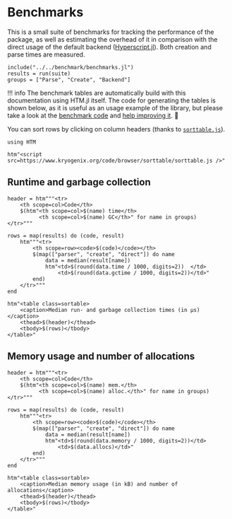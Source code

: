 # Benchmarks

This is a small suite of benchmarks for tracking the performance of the
package, as well as estimating the overhead of it in comparison with the
direct usage of the default backend
([Hyperscript.jl](https://github.com/yurivish/Hyperscript.jl)).
Both creation and parse times are measured.

```@setup benchmarks
include("../../benchmark/benchmarks.jl")
results = run(suite)
groups = ["Parse", "Create", "Backend"]
```

!!! info
    The benchmark tables are automatically build with this documentation
    using HTM.jl itself.
    The code for generating the tables is shown below, as it is useful as an
    usage example of the library, but please take a look at the
    [benchmark code](https://github.com/schneiderfelipe/HTM.jl/blob/master/benchmark/benchmarks.jl)
    and
    [help improving it](https://github.com/schneiderfelipe/HTM.jl/issues). 🙏

You can sort rows by clicking on column headers (thanks to
[`sorttable.js`](https://www.kryogenix.org/code/browser/sorttable/)).

```@example benchmarks
using HTM

htm"<script src=https://www.kryogenix.org/code/browser/sorttable/sorttable.js />"
```

## Runtime and garbage collection

```@example benchmarks
header = htm"""<tr>
    <th scope=col>Code</th>
    $(htm"<th scope=col>$(name) time</th>
          <th scope=col>$(name) GC</th>" for name in groups)
</tr>"""

rows = map(results) do (code, result)
    htm"""<tr>
        <th scope=row><code>$(code)</code></th>
        $(map(["parser", "create", "direct"]) do name
            data = median(result[name])
            htm"<td>$(round(data.time / 1000, digits=2))  </td>
                <td>$(round(data.gctime / 1000, digits=2))</td>"
        end)
    </tr>"""
end

htm"<table class=sortable>
    <caption>Median run- and garbage collection times (in µs)</caption>
    <thead>$(header)</thead>
    <tbody>$(rows)</tbody>
</table>"
```

## Memory usage and number of allocations

```@example benchmarks
header = htm"""<tr>
    <th scope=col>Code</th>
    $(htm"<th scope=col>$(name) mem.</th>
          <th scope=col>$(name) alloc.</th>" for name in groups)
</tr>"""

rows = map(results) do (code, result)
    htm"""<tr>
        <th scope=row><code>$(code)</code></th>
        $(map(["parser", "create", "direct"]) do name
            data = median(result[name])
            htm"<td>$(round(data.memory / 1000, digits=2))</td>
                <td>$(data.allocs)</td>"
        end)
    </tr>"""
end

htm"<table class=sortable>
    <caption>Median memory usage (in kB) and number of allocations</caption>
    <thead>$(header)</thead>
    <tbody>$(rows)</tbody>
</table>"
```
